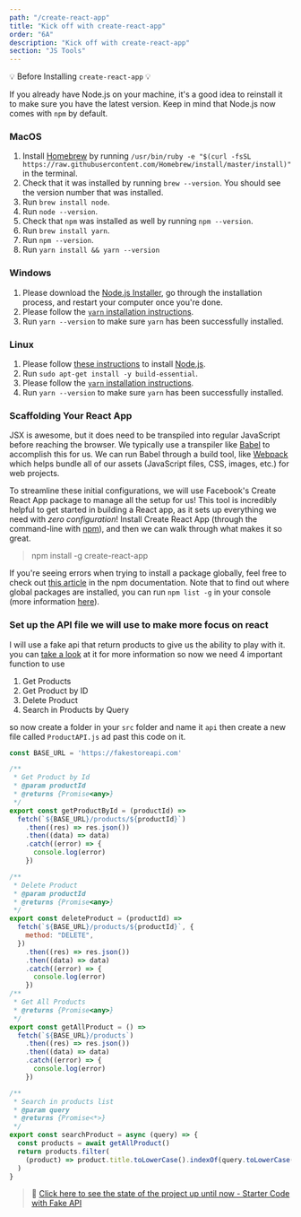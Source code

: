 ```yaml
---
path: "/create-react-app"
title: "Kick off with create-react-app"
order: "6A"
description: "Kick off with create-react-app"
section: "JS Tools"
---
```


💡 Before Installing `create-react-app` 💡

If you already have Node.js on your machine, it's a good idea to reinstall it to make sure you have the latest version.
Keep in mind that Node.js now comes with `npm` by default.

### **MacOS**

1. Install [Homebrew](https://brew.sh/) by
   running `/usr/bin/ruby -e "$(curl -fsSL https://raw.githubusercontent.com/Homebrew/install/master/install)"` in the
   terminal.
2. Check that it was installed by running `brew --version`. You should see the version number that was installed.
3. Run `brew install node`.
4. Run `node --version`.
5. Check that `npm` was installed as well by running `npm --version`.
6. Run `brew install yarn`.
7. Run `npm --version`.
8. Run `yarn install && yarn --version`

### **Windows**

1. Please download the [Node.js Installer](https://nodejs.org/en/download/), go through the installation process, and
   restart your computer once you're done.
2. Please follow the [`yarn` installation instructions](https://yarnpkg.com/lang/en/docs/install).
3. Run `yarn --version` to make sure `yarn` has been successfully installed.

### **Linux**

1. Please follow [these instructions](https://www.ostechnix.com/install-node-js-linux) to
   install [Node.js](https://nodejs.org/en/download/).
2. Run `sudo apt-get install -y build-essential`.
3. Please follow the [`yarn` installation instructions](https://yarnpkg.com/lang/en/docs/install).
4. Run `yarn --version` to make sure `yarn` has been successfully installed.

### **Scaffolding Your React App**

JSX is awesome, but it does need to be transpiled into regular JavaScript before reaching the browser. We typically use
a transpiler like [Babel](https://github.com/babel/babel) to accomplish this for us. We can run Babel through a build
tool, like [Webpack](https://github.com/webpack/webpack) which helps bundle all of our assets (JavaScript files, CSS,
images, etc.) for web projects.

To streamline these initial configurations, we  will use Facebook's Create React App package to manage all the setup for
us! This tool is incredibly helpful to get started in building a React app, as it sets up everything we need with _zero
configuration_! Install Create React App (through the command-line with [npm](https://www.npmjs.com/get-npm)), and then
we can walk through what makes it so great.

> npm install -g create-react-app

If you're seeing errors when trying to install a package globally, feel free to check
out [this article](https://docs.npmjs.com/getting-started/fixing-npm-permissions) in the npm documentation. Note that to
find out where global packages are installed, you can run `npm list -g` in your console (more
information [here](https://stackoverflow.com/questions/5926672/where-does-npm-install-packages)).

### **Set up the API file we will use to make more focus on react**

I will use a fake api that return products to give us the ability to play with it. you can [take a look](https://fakestoreapi.com/docs) at it for more information 
so now we need 4 important function to use 
1. Get Products 
2. Get Product by ID 
3. Delete Product 
4. Search in Products by Query 

so now create a folder in your `src` folder and name it `api` then create a new file called `ProductAPI.js` ad past this code on it. 
```js
const BASE_URL = 'https://fakestoreapi.com'

/**
 * Get Product by Id
 * @param productId
 * @returns {Promise<any>}
 */
export const getProductById = (productId) =>
  fetch(`${BASE_URL}/products/${productId}`)
    .then((res) => res.json())
    .then((data) => data)
    .catch((error) => {
      console.log(error)
    })

/**
 * Delete Product
 * @param productId
 * @returns {Promise<any>}
 */
export const deleteProduct = (productId) =>
  fetch(`${BASE_URL}/products/${productId}`, {
    method: "DELETE",
  })
    .then((res) => res.json())
    .then((data) => data)
    .catch((error) => {
      console.log(error)
    })
/**
 * Get All Products
 * @returns {Promise<any>}
 */
export const getAllProduct = () =>
  fetch(`${BASE_URL}/products`)
    .then((res) => res.json())
    .then((data) => data)
    .catch((error) => {
      console.log(error)
    })

/**
 * Search in products list
 * @param query
 * @returns {Promise<*>}
 */
export const searchProduct = async (query) => {
  const products = await getAllProduct()
  return products.filter(
    (product) => product.title.toLowerCase().indexOf(query.toLowerCase()) !== -1
  )
}
```

> 🏁 [Click here to see the state of the project up until now - Starter Code with Fake API](https://github.com/mohammedelzanaty/react-guide-with-zanaty/commit/b5e730932f32e3b438ee2d7070680cccf1d3370d)
